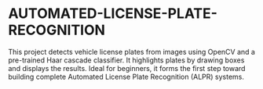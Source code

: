 # AUTOMATED-LICENSE-PLATE-RECOGNITION
This project detects vehicle license plates from images using OpenCV and a pre-trained Haar cascade classifier. It highlights plates by drawing boxes and displays the results. Ideal for beginners, it forms the first step toward building complete Automated License Plate Recognition (ALPR) systems.
